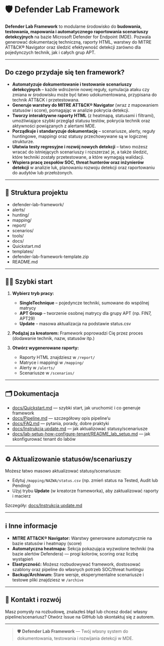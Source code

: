 # 🛡️ Defender Lab Framework

**Defender Lab Framework** to modularne środowisko do **budowania, testowania, mapowania i automatycznego raportowania scenariuszy detekcyjnych** na bazie Microsoft Defender for Endpoint (MDE). Pozwala generować dokumentację techniczną, raporty HTML, warstwy do MITRE ATT&CK® Navigator oraz śledzić efektywność detekcji zarówno dla pojedynczych technik, jak i całych grup APT.

---

## Do czego przydaje się ten framework?

- **Automatyzuje dokumentowanie i testowanie scenariuszy detekcyjnych** – każde wdrożenie nowej reguły, symulacja ataku czy zmiana w środowisku może być łatwo udokumentowana, przypisana do technik ATT&CK i przetestowana.
- **Generuje warstwy do MITRE ATT&CK® Navigator** (wraz z mapowaniem statusów i score), pomagając w analizie pokrycia detekcji.
- **Tworzy interaktywne raporty HTML** (z heatmapą, statusami i filtrami), umożliwiające szybki przegląd statusu testów, pokrycia technik oraz aktywności powiązanych z alertami MDE.
- **Porządkuje i standaryzuje dokumentację** – scenariusze, alerty, reguły huntingowe, mappingi oraz statusy przechowywane są w logicznej strukturze.
- **Ułatwia testy regresyjne i rozwój nowych detekcji** – łatwo możesz wracać do istniejących scenariuszy i rozszerzać je, a także śledzić, które techniki zostały przetestowane, a które wymagają walidacji.
- **Wspiera pracę zespołów SOC, threat hunterów oraz inżynierów detekcji** w analizie luk, planowaniu rozwoju detekcji oraz raportowaniu do audytów lub przełożonych.

---

## 📁 Struktura projektu



- defender-lab-framework/
- alerts/
- hunting/
- mapping/
- report/
- scenarios/
- tools/
- docs/
- Quickstart.md
- templates/
- defender-lab-framework-template.zip
- README.md





---

## 🏃‍♂️ Szybki start

1. **Wybierz tryb pracy:**
   - **SingleTechnique** – pojedyncze techniki, sumowane do wspólnej matrycy
   - **APT Group** – tworzenie osobnej matrycy dla grupy APT (np. FIN7, APT29)
   - **Update** – masowa aktualizacja na podstawie status.csv

2. **Podążaj za kreatorem:**
   Framework poprowadzi Cię przez proces (dodawanie technik, nazw, statusów itp.)

3. **Otwórz wygenerowane raporty:**
   - Raporty HTML znajdziesz w `/report/`
   - Matryce i mappingi w `/mapping/`
   - Alerty w `/alerts/`
   - Scenariusze w `/scenarios/`

---

## 🗂️ Dokumentacja

- [docs/Quickstart.md](docs/Quickstart.md) — szybki start, jak uruchomić i co generuje framework
- [docs/Pipeline.md](docs/Pipeline.md) — szczegółowy opis pipeline’u
- [docs/FAQ.md](docs/FAQ.md) — pytania, porady, dobre praktyki
- [docs/Instrukcja update.md](docs/Instrukcja%20update.md) — jak aktualizować statusy/scenariusze
- [docs/lab-setup-how-configure-tenant/README_lab_setup.md](docs/lab-setup-how-configure-tenant/README_lab_setup.md) — jak skonfigurować tenant do labów

---

## ♻️ Aktualizowanie statusów/scenariuszy

Możesz łatwo masowo aktualizować statusy/scenariusze:

- Edytuj `/mapping/NAZWA/status.csv` (np. zmień status na Tested, Audit lub Pending)
- Użyj trybu **Update** (w kreatorze frameworka), aby zaktualizować raporty i macierz

Szczegóły: [docs/Instrukcja update.md](docs/Instrukcja%20update.md)

---

## ℹ️ Inne informacje

- **MITRE ATT&CK® Navigator:** Warstwy generowane automatycznie na bazie statusów i heatmapy (score)
- **Automatyczna heatmapa:** Sekcja pokazująca wyzwolone techniki (na bazie alertów Defendera) — progi kolorów, scoring oraz liczbę wystąpień
- **Elastyczność:** Możesz rozbudowywać framework, dostosować szablony oraz pipeline do własnych potrzeb SOC/threat huntingu
- **Backup/Archiwum:** Stare wersje, eksperymentalne scenariusze i testowe pliki znajdziesz w `/archive`

---

## 📣 Kontakt i rozwój

Masz pomysły na rozbudowę, znalazłeś błąd lub chcesz dodać własny pipeline/scenariusz? Otwórz Issue na GitHub lub skontaktuj się z autorem.

---

> 🛡️ **Defender Lab Framework** — Twój własny system do dokumentowania, testowania i rozwijania detekcji w MDE.